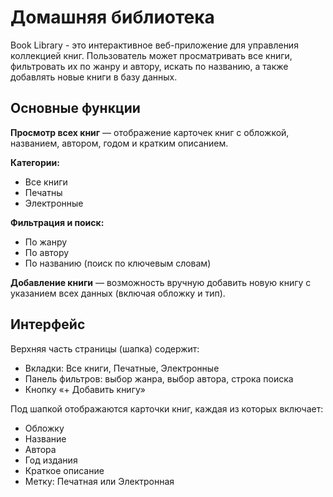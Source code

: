 # Домашняя библиотека

Book Library - это интерактивное веб-приложение для управления коллекцией книг. Пользователь может просматривать все книги, фильтровать их по жанру и автору, 
искать по названию, а также добавлять новые книги в базу данных.

## Основные функции

**Просмотр всех книг** — отображение карточек книг с обложкой, названием, автором, годом и кратким описанием.

**Категории:**    
- Все книги   
- Печатны   
- Электронные   

**Фильтрация и поиск:**    
- По жанру   
- По автору   
- По названию (поиск по ключевым словам)   

**Добавление книги** — возможность вручную добавить новую книгу с указанием всех данных (включая обложку и тип).

## Интерфейс

Верхняя часть страницы (шапка) содержит:   
- Вкладки: Все книги, Печатные, Электронные   
- Панель фильтров: выбор жанра, выбор автора, строка поиска   
- Кнопку «+ Добавить книгу»   

Под шапкой отображаются карточки книг, каждая из которых включает:  
- Обложку  
- Название  
- Автора  
- Год издания  
- Краткое описание  
- Метку: Печатная или Электронная  

